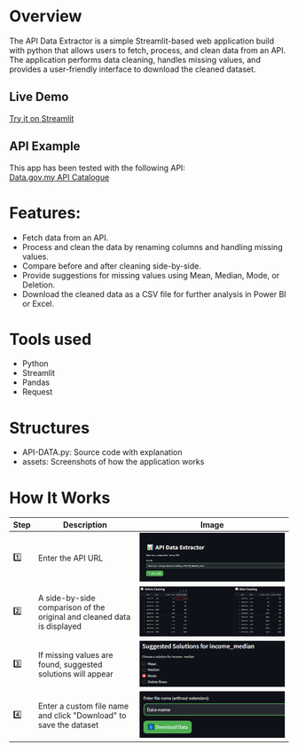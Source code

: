 # Overview
The API Data Extractor is a simple Streamlit-based web application build with python that allows users to fetch, process, and clean data from an API. The application performs data cleaning, handles missing values, and provides a user-friendly interface to download the cleaned dataset.

## Live Demo  
[Try it on Streamlit](https://api-data-extraction.streamlit.app/)  

## API Example  
This app has been tested with the following API:  
[Data.gov.my API Catalogue](https://data.gov.my/data-catalogue)

# Features:
- Fetch data from an API.
- Process and clean the data by renaming columns and handling missing values.
- Compare before and after cleaning side-by-side.
- Provide suggestions for missing values using Mean, Median, Mode, or Deletion.
- Download the cleaned data as a CSV file for further analysis in Power BI or Excel.

# Tools used
- Python
- Streamlit
- Pandas
- Request

# Structures
- API-DATA.py: Source code with explanation
- assets: Screenshots of how the application works

# How It Works

| Step | Description | Image |
|------|------------|-------|
| 1️⃣ | Enter the API URL | ![Step 1](assets/Fetch-API.png) |
| 2️⃣ | A side-by-side comparison of the original and cleaned data is displayed | ![Step 2](assets/before-vs-after.png) |
| 3️⃣ | If missing values are found, suggested solutions will appear | ![Step 3](assets/Solutions.png) |
| 4️⃣ | Enter a custom file name and click "Download" to save the dataset | ![Step 4](assets/Save-file-csv.png) |

